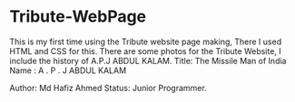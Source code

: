 # Tribute-WebPage
This is my first time using the Tribute website page making, There I used HTML and CSS for this.
There are some photos for the Tribute Website, I include the history of A.P.J ABDUL KALAM.
Title: The Missile Man of India
Name : A . P . J ABDUL KALAM

Author: Md Hafiz Ahmed <be>
Status: Junior Programmer.
